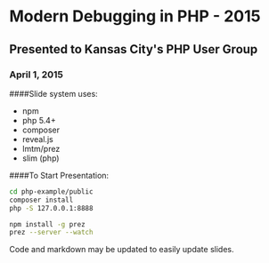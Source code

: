 # Modern Debugging in PHP - 2015
## Presented to Kansas City's PHP User Group
### April 1, 2015

####Slide system uses:
* npm
* php 5.4+
* composer
* reveal.js
* lmtm/prez
* slim (php)

####To Start Presentation:
````bash
cd php-example/public
composer install
php -S 127.0.0.1:8888
````
````bash
npm install -g prez
prez --server --watch
````
Code and markdown may be updated to easily update slides.